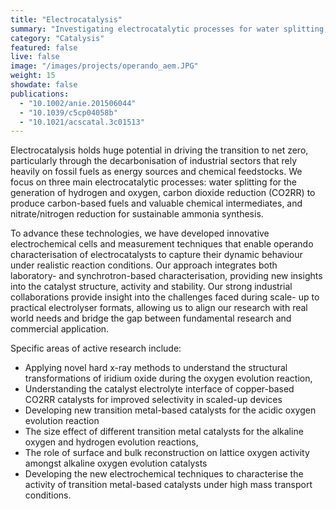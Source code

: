 ```yaml
---
title: "Electrocatalysis"
summary: "Investigating electrocatalytic processes for water splitting, CO₂ conversion, and sustainable ammonia synthesis."
category: "Catalysis"
featured: false
live: false
image: "/images/projects/operando_aem.JPG"
weight: 15
showdate: false
publications:
  - "10.1002/anie.201506044"
  - "10.1039/c5cp04058b"
  - "10.1021/acscatal.3c01513"
---
```


Electrocatalysis holds huge potential in driving the transition to net zero, particularly through the decarbonisation of industrial sectors that rely heavily on fossil fuels as energy sources and chemical feedstocks. We focus on three main electrocatalytic processes: water splitting for the generation of hydrogen and oxygen, carbon dioxide reduction (CO2RR) to produce carbon-based fuels and valuable chemical intermediates, and nitrate/nitrogen reduction for sustainable ammonia synthesis.

To advance these technologies, we have developed innovative electrochemical cells and measurement techniques that enable operando characterisation of electrocatalysts to capture their dynamic behaviour under realistic reaction conditions. Our approach integrates both laboratory- and synchrotron-based characterisation, providing new insights into the catalyst structure, activity and stability. Our strong industrial collaborations provide insight into the challenges faced during scale- up to practical electrolyser formats, allowing us to align our research with real world needs and bridge the gap between fundamental research and commercial application.

Specific areas of active research include:

- Applying novel hard x-ray methods to understand the structural transformations of iridium oxide during the oxygen evolution reaction,
- Understanding the catalyst electrolyte interface of copper-based CO2RR catalysts for improved selectivity in scaled-up devices
- Developing new transition metal-based catalysts for the acidic oxygen evolution reaction
- The size effect of different transition metal catalysts for the alkaline oxygen and hydrogen evolution reactions,
- The role of surface and bulk reconstruction on lattice oxygen activity amongst alkaline oxygen evolution catalysts
- Developing the new electrochemical techniques to characterise the activity of transition metal-based catalysts under high mass transport conditions.